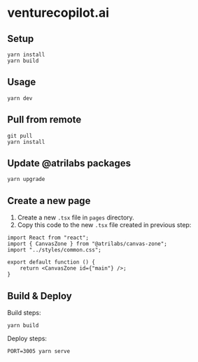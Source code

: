 # venturecopilot.ai

## Setup

```shell
yarn install
yarn build
```

## Usage

```shell
yarn dev
```

## Pull from remote

```shell
git pull
yarn install
```

## Update @atrilabs packages

```shell
yarn upgrade
```

## Create a new page

1. Create a new `.tsx` file in `pages` directory.
2. Copy this code to the new `.tsx` file created in previous step:

```tsx
import React from "react";
import { CanvasZone } from "@atrilabs/canvas-zone";
import "../styles/common.css";

export default function () {
	return <CanvasZone id={"main"} />;
}
```

## Build & Deploy

Build steps:

```shell
yarn build
```

Deploy steps:

```shell
PORT=3005 yarn serve
```
